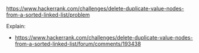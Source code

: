 https://www.hackerrank.com/challenges/delete-duplicate-value-nodes-from-a-sorted-linked-list/problem

Explain:
- https://www.hackerrank.com/challenges/delete-duplicate-value-nodes-from-a-sorted-linked-list/forum/comments/193438
